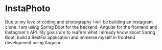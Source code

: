 # InstaPhoto
Due to my love of coding and photography I will be building an Instagram clone. I am using Spring Boot for the backend,
Angular for the frontend and Instagram's API. My goals are to reafirm what I already know about Spring Boot, build a RestFul
application and immerse myself in frontend development using Angular. 
